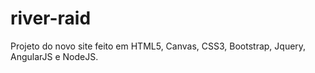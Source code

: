 # river-raid
Projeto do novo site feito em HTML5, Canvas, CSS3, Bootstrap, Jquery, AngularJS e NodeJS.



